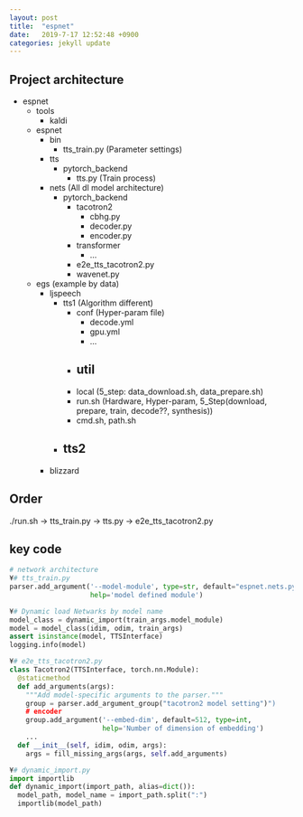 ```yaml
---
layout: post
title:  "espnet"
date:   2019-7-17 12:52:48 +0900
categories: jekyll update
---
```

## Project architecture
- espnet
  - tools
    - kaldi
  - espnet
    - bin
      - tts_train.py (Parameter settings)
    - tts
      - pytorch_backend
        - tts.py     (Train process)
    - nets (All dl model architecture)
      - pytorch_backend
        - tacotron2
          - cbhg.py
          - decoder.py
          - encoder.py
        - transformer
          - ...
        - e2e_tts_tacotron2.py
        - wavenet.py
  - egs (example by data)
    - ljspeech
      - tts1 (Algorithm different)
        - conf (Hyper-param file)
          - decode.yml
          - gpu.yml
          - ...
        - util
          -
        - local (5_step: data_download.sh, data_prepare.sh)
        - run.sh (Hardware, Hyper-param, 5_Step(download, prepare, train, decode??, synthesis))
        - cmd.sh, path.sh
      - tts2
        -
    - blizzard


## Order
./run.sh -> tts_train.py -> tts.py -> e2e_tts_tacotron2.py

## key code

```python
# network architecture
¥# tts_train.py
parser.add_argument('--model-module', type=str, default="espnet.nets.pytorch_backend.e2e_tts_tacotron2:Tacotron2",
                    help='model defined module')

¥# Dynamic load Netwarks by model name
model_class = dynamic_import(train_args.model_module)
model = model_class(idim, odim, train_args)
assert isinstance(model, TTSInterface)
logging.info(model)

¥# e2e_tts_tacotron2.py
class Tacotron2(TTSInterface, torch.nn.Module):
  @staticmethod
  def add_arguments(args):
    """Add model-specific arguments to the parser."""
    group = parser.add_argument_group("tacotron2 model setting")")
    # encoder
    group.add_argument('--embed-dim', default=512, type=int,
                       help='Number of dimension of embedding')
    ...
  def __init__(self, idim, odim, args):
    args = fill_missing_args(args, self.add_arguments)

¥# dynamic_import.py
import importlib
def dynamic_import(import_path, alias=dict()):
  model_path, model_name = import_path.split(":")
  importlib(model_path)

```
